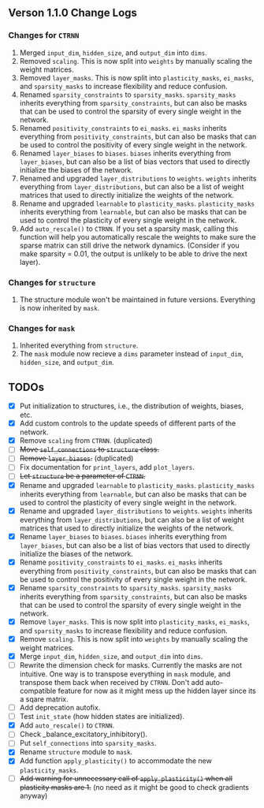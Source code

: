 ## Verson 1.1.0 Change Logs
### Changes for `CTRNN`
1. Merged `input_dim`, `hidden_size`, and `output_dim` into `dims`.
2. Removed `scaling`. This is now split into `weights` by manually scaling the weight matrices.
3. Removed `layer_masks`. This is now split into `plasticity_masks`, `ei_masks`, and `sparsity_masks` to increase flexibility and reduce confusion.
4. Renamed `sparsity_constraints` to `sparsity_masks`. `sparsity_masks` inherits everything from `sparsity_constraints`, but can also be masks that can be used to control the sparsity of every single weight in the network.
5. Renamed `positivity_constraints` to `ei_masks`. `ei_masks` inherits everything from `positivity_constraints`, but can also be masks that can be used to control the positivity of every single weight in the network.
6. Renamed `layer_biases` to `biases`. `biases` inherits everything from `layer_biases`, but can also be a list of bias vectors that used to directly initialize the biases of the network.
7. Renamed and upgraded `layer_distributions` to `weights`. `weights` inherits everything from `layer_distributions`, but can also be a list of weight matrices that used to directly initialize the weights of the network.
8. Rename and upgraded `learnable` to `plasticity_masks`. `plasticity_masks` inherits everything from `learnable`, but can also be masks that can be used to control the plasticity of every single weight in the network.
9. Add `auto_rescale()` to `CTRNN`. If you set a sparsity mask, calling this function will help you automatically rescale the weights to make sure the sparse matrix can still drive the network dynamics. (Consider if you make sparsity = 0.01, the output is unlikely to be able to drive the next layer).

### Changes for `structure`
1. The structure module won't be maintained in future versions. Everything is now inherited by `mask`.

### Changes for `mask`
1. Inherited everything from `structure`.
2. The `mask` module now recieve a `dims` parameter instead of `input_dim`, `hidden_size`, and `output_dim`.

## TODOs
- [x] Put initialization to structures, i.e., the distribution of weights, biases, etc.
- [x] Add custom controls to the update speeds of different parts of the network.
- [x] Remove `scaling` from `CTRNN`. (duplicated)
- [ ] ~~Move `self_connections` to `structure` class.~~
- [ ] ~~Remove `layer_biases`.~~ (duplicated)
- [ ] Fix documentation for `print_layers`, add `plot_layers`.
- [ ] ~~Let `structure` be a parameter of `CTRNN`.~~
- [x] Rename and upgraded `learnable` to `plasticity_masks`. `plasticity_masks` inherits everything from `learnable`, but can also be masks that can be used to control the plasticity of every single weight in the network.
- [x] Rename and upgraded `layer_distributions` to `weights`. `weights` inherits everything from `layer_distributions`, but can also be a list of weight matrices that used to directly initialize the weights of the network.
- [x] Rename `layer_biases` to `biases`. `biases` inherits everything from `layer_biases`, but can also be a list of bias vectors that used to directly initialize the biases of the network.
- [x] Rename `positivity_constraints` to `ei_masks`. `ei_masks` inherits everything from `positivity_constraints`, but can also be masks that can be used to control the positivity of every single weight in the network.
- [x] Rename `sparsity_constraints` to `sparsity_masks`. `sparsity_masks` inherits everything from `sparsity_constraints`, but can also be masks that can be used to control the sparsity of every single weight in the network.
- [x] Remove `layer_masks`. This is now split into `plasticity_masks`, `ei_masks`, and `sparsity_masks` to increase flexibility and reduce confusion.
- [x] Remove `scaling`. This is now split into `weights` by manually scaling the weight matrices.
- [x] Merge `input_dim`, `hidden_size`, and `output_dim` into `dims`.
- [ ] Rewrite the dimension check for masks. Currently the masks are not intuitive. One way is to transpose everything in `mask` module, and transpose them back when received by `CTRNN`. Don't add auto-compatible feature for now as it might mess up the hidden layer since its a sqare matrix.
- [ ] Add deprecation autofix.
- [ ] Test `init_state` (how hidden states are initialized).
- [x] Add `auto_rescale()` to `CTRNN`.
- [ ] Check _balance_excitatory_inhibitory().
- [ ] Put `self_connections` into `sparsity_masks`.
- [x] Rename `structure` module to `mask`.
- [x] Add function `apply_plasticity()` to accommodate the new `plasticity_masks`.
- [ ] ~~Add warning for unnecessary call of `apply_plasticity()` when all plasticity masks are 1.~~ (no need as it might be good to check gradients anyway)